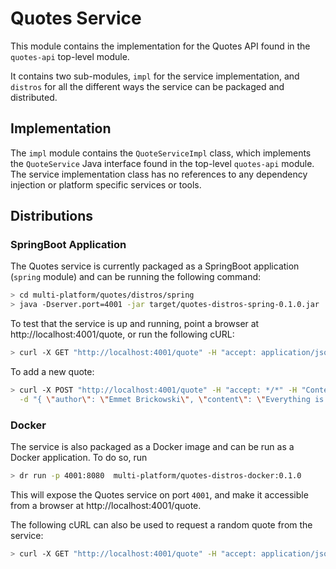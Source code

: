 # Quotes Service

This module contains the implementation for the Quotes API found in the `quotes-api`
top-level module.

It contains two sub-modules, `impl` for the service implementation, and `distros` for all the
different ways the service can be packaged and distributed.

## Implementation

The `impl` module contains the `QuoteServiceImpl` class, which implements the `QuoteService` Java
interface found in the top-level `quotes-api` module. The service implementation class has no
references to any dependency injection or platform specific services or tools.

## Distributions

### SpringBoot Application

The Quotes service is currently packaged as a SpringBoot application (`spring` module) and
can be running the following command:

```bash
> cd multi-platform/quotes/distros/spring
> java -Dserver.port=4001 -jar target/quotes-distros-spring-0.1.0.jar
```

To test that the service is up and running, point a browser at http://localhost:4001/quote, or
run the following cURL:

```bash
> curl -X GET "http://localhost:4001/quote" -H "accept: application/json"
```

To add a new quote:

```bash
> curl -X POST "http://localhost:4001/quote" -H "accept: */*" -H "Content-Type: application/json" \
  -d "{ \"author\": \"Emmet Brickowski\", \"content\": \"Everything is awesome!!!\"}"
```

### Docker

The service is also packaged as a Docker image and can be run as a Docker application. To do so,
run

```bash
> dr run -p 4001:8080  multi-platform/quotes-distros-docker:0.1.0
```

This will expose the Quotes service on port `4001`, and make it accessible from a browser at
http://localhost:4001/quote.

The following cURL can also be used to request a random quote from the service:

```bash
> curl -X GET "http://localhost:4001/quote" -H "accept: application/json"
```
